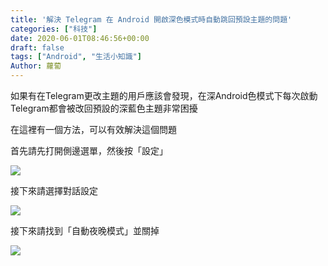 ```yaml
---
title: '解決 Telegram 在 Android 開啟深色模式時自動跳回預設主題的問題'
categories: ["科技"]
date: 2020-06-01T08:46:56+00:00
draft: false
tags: ["Android", "生活小知識"]
Author: 蘿蔔
---
```


如果有在Telegram更改主題的用戶應該會發現，在深Android色模式下每次啟動Telegram都會被改回預設的深藍色主題非常困擾

在這裡有一個方法，可以有效解決這個問題

首先請先打開側邊選單，然後按「設定」

![](https://static-a1.steveyi.net/media/blog/2020060108401587.jpg)

接下來請選擇對話設定

![](https://static-a1.steveyi.net/media/blog/2020060108403955.jpg)

接下來請找到「自動夜晚模式」並關掉

![](https://static-a1.steveyi.net/media/blog/2020060108410457.jpg)
